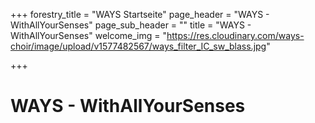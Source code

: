 +++
forestry_title = "WAYS Startseite"
page_header = "WAYS - WithAllYourSenses"
page_sub_header = ""
title = "WAYS - WithAllYourSenses"
welcome_img = "https://res.cloudinary.com/ways-choir/image/upload/v1577482567/ways_filter_IC_sw_blass.jpg"

+++
# WAYS - WithAllYourSenses